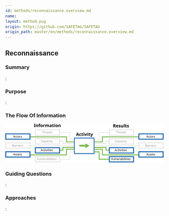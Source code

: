 ```yaml
---
id: methods/reconnaissance.overview.md
name: 
layout: method.pug
origin: https://github.com/SAFETAG/SAFETAG
origin_path: master/en/methods/reconnaissance.overview.md
---
```

## Reconnaissance

### Summary

:[](../methods/reconnaissance/summary.md)
### Purpose

:[](../methods/reconnaissance/purpose.md)
### The Flow Of Information

![Reconnaissance Information Flow](images/info_flows/reconnaissance.svg)

### Guiding Questions

:[](../methods/reconnaissance/guiding_questions.md)
### Approaches

:[](../methods/reconnaissance/approaches.md)

